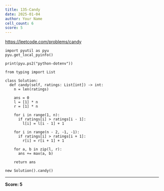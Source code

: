 ```yaml
---
title: 135-Candy
date: 2025-01-04
author: Your Name
cell_count: 6
score: 5
---
```


https://leetcode.com/problems/candy


```
import pyutil as pyu
pyu.get_local_pyinfo()
```


```
print(pyu.ps2("python-dotenv"))
```


```
from typing import List
```


```
class Solution:
  def candy(self, ratings: List[int]) -> int:
    n = len(ratings)

    ans = 0
    l = [1] * n
    r = [1] * n

    for i in range(1, n):
      if ratings[i] > ratings[i - 1]:
        l[i] = l[i - 1] + 1

    for i in range(n - 2, -1, -1):
      if ratings[i] > ratings[i + 1]:
        r[i] = r[i + 1] + 1

    for a, b in zip(l, r):
      ans += max(a, b)

    return ans
```


```
new Solution().candy()
```


---
**Score: 5**